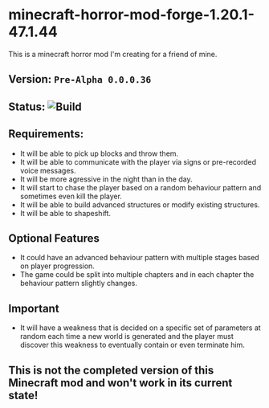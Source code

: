 # minecraft-horror-mod-forge-1.20.1-47.1.44
This is a minecraft horror mod I'm creating for a friend of mine.

## Version: ```Pre-Alpha 0.0.0.36```

## Status: ![Build](https://github.com/Chriss1056/minecraft-horror-mod-forge-1.20.1-47.1.44/actions/workflows/build.yml/badge.svg)

## Requirements:
  - It will be able to pick up blocks and throw them.
  - It will be able to communicate with the player via signs or pre-recorded voice messages.
  - It will be more agressive in the night than in the day.
  - It will start to chase the player based on a random behaviour pattern and sometimes even kill the player.
  - It will be able to build advanced structures or modify existing structures.
  - It will be able to shapeshift.

## Optional Features
  - It could have an advanced behaviour pattern with multiple stages based on player progression.
  - The game could be split into multiple chapters and in each chapter the behaviour pattern slightly changes.

## Important
  - It will have a weakness that is decided on a specific set of parameters at random each time a new world is generated and the player must discover this weakness to eventually contain or even terminate him.

## This is not the completed version of this Minecraft mod and won't work in its current state!
